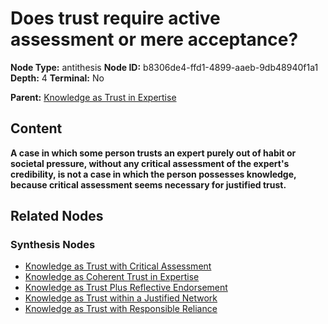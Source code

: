 # Does trust require active assessment or mere acceptance?

**Node Type:** antithesis
**Node ID:** b8306de4-ffd1-4899-aaeb-9db48940f1a1
**Depth:** 4
**Terminal:** No

**Parent:** [Knowledge as Trust in Expertise](knowledge-as-trust-in-expertise-synthesis-3cc0cdcb-5bcd-40cd-9ec5-38e93a164865.md)

## Content

**A case in which some person trusts an expert purely out of habit or societal pressure, without any critical assessment of the expert's credibility, is not a case in which the person possesses knowledge, because critical assessment seems necessary for justified trust.**

## Related Nodes

### Synthesis Nodes

- [Knowledge as Trust with Critical Assessment](knowledge-as-trust-with-critical-assessment-synthesis-bafbba0f-dff0-4952-88a4-af76f150a659.md)
- [Knowledge as Coherent Trust in Expertise](knowledge-as-coherent-trust-in-expertise-synthesis-456dfeda-7d62-4545-9a9e-4b947c0dd9a1.md)
- [Knowledge as Trust Plus Reflective Endorsement](knowledge-as-trust-plus-reflective-endorsement-synthesis-ff9060b4-f16e-48d6-b646-2ec8d25b0b61.md)
- [Knowledge as Trust within a Justified Network](knowledge-as-trust-within-a-justified-network-synthesis-e3737e10-b504-443b-b11e-ce989b05093d.md)
- [Knowledge as Trust with Responsible Reliance](knowledge-as-trust-with-responsible-reliance-synthesis-9e7e23a3-85f1-4393-b15a-dff348fa5f09.md)
